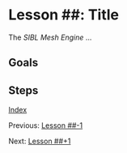 # Lesson ##: Title

The *SIBL Mesh Engine* ...

## Goals

## Steps


[Index](README.md)

Previous: [Lesson ##-1](lesson_##-1.md)

Next: [Lesson ##+1](lesson_##+1.md)
